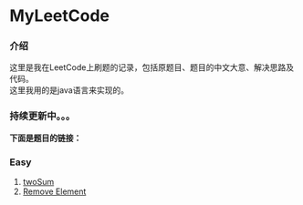 # MyLeetCode
### 介绍
这里是我在LeetCode上刷题的记录，包括原题目、题目的中文大意、解决思路及代码。  
这里我用的是java语言来实现的。

### 持续更新中。。。


**下面是题目的链接：**    
### Easy
1. [twoSum](https://github.com/tanranuncle/LeetCode-LintCode/blob/master/MyLeetCode/easy/1.twoSum.md)
2. [Remove Element](https://github.com/tanranuncle/LeetCode-LintCode/blob/master/MyLeetCode/easy/2.Remove%20Element.md)




